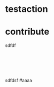 # testaction




# contribute

sdfdf


<br><!-- Do not remove start of hero-bot --><br>
<br><!-- Do not remove end of hero-bot --><br>

sdfdsf
#aaaa
